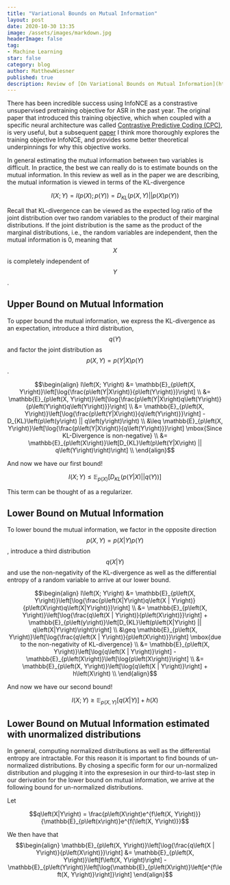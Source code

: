 ```yaml
---
title: "Variational Bounds on Mutual Information"
layout: post
date: 2020-10-30 13:35
image: /assets/images/markdown.jpg
headerImage: false
tag:
- Machine Learning
star: false
category: blog
author: MatthewWiesner
published: true
description: Review of [On Variational Bounds on Mutual Information](https://arxiv.org/pdf/1905.06922.pdf)
---
```


There has been incredible success using InfoNCE as a constrastive unsupervised pretraining objective for ASR in the past year. The original paper that introduced this training objective,
which when coupled with a specific neural architecture was called [Contrastive Predictive Coding (CPC)](https://arxiv.org/pdf/1807.03748.pdf), is very useful, but a subsequent [paper](https://arxiv.org/pdf/1905.06922.pdf) I think more thoroughly explores the training objective InfoNCE, and provides some better theoretical underpinnings for why this objective works.

In general estimating the mutual information between two variables is difficult. In practice, the best we can really do is to estimate bounds on the mutual information. In this review
as well as in the paper we are describing, the mutual information is viewed in terms of the KL-divergence

$$I\left(X; Y\right) = I\left(p\left(X\right); p\left(Y\right)\right) = D_{KL}\left(p\left(X, Y\right) || p\left(X\right)p\left(Y\right)\right)$$

Recall that KL-divergence can be viewed as the expected log ratio of the joint distribution over two random variables to the product of their marginal distributions.
If the joint distribution is the same as the product of the marginal distributions, i.e., the random variables are independent, then the mutual information is 0, meaning that $$X$$ is completely independent of $$Y$$.

## Upper Bound on Mutual Information
To upper bound the mutual information, we express the KL-divergence as an expectation, introduce a third distribution, $$q\left(Y\right)$$ and factor the joint distribution as $$p\left(X, Y\right) = p\left(Y|X\right)p\left(Y\right)$$.

$$\begin{align}
I\left(X; Y\right) &= \mathbb{E}_{p\left(X, Y\right)}\left[\log{\frac{p\left(Y|X\right)}{p\left(Y\right)}}\right] \\
&= \mathbb{E}_{p\left(X, Y\right)}\left[\log{\frac{p\left(Y|X\right)q\left(Y\right)}{p\left(Y\right)q\left(Y\right)}}\right] \\
&= \mathbb{E}_{p\left(X, Y\right)}\left[\log{\frac{p\left(Y|X\right)}{q\left(Y\right)}}\right] - D_{KL}\left(p\left(y\right) || q\left(y\right)\right) \\
&\leq \mathbb{E}_{p\left(X, Y\right)}\left[\log{\frac{p\left(Y|X\right)}{q\left(Y\right)}}\right] \mbox{Since KL-Divergence is non-negative} \\
&= \mathbb{E}_{p\left(X\right)}\left[D_{KL}\left(p\left(Y|X\right) || q\left(Y\right)\right)\right] \\
\end{align}$$

And now we have our first bound!

$$I\left(X; Y\right) \leq \mathbb{E}_{p\left(X\right)}\left[D_{KL}\left(p\left(Y|X\right) || q\left(Y\right)\right)\right]$$

This term can be thought of as a regularizer.


## Lower Bound on Mutual Information
To lower bound the mutual information, we factor in the opposite direction $$p\left(X, Y\right) = p\left(X | Y\right)p\left(Y\right)$$, introduce a third distribution $$q\left(X | Y\right)$$ and use the non-negativity of the KL-divergence as well as the differential entropy of a random variable to arrive at our lower bound. 

$$\begin{align}
I\left(X; Y\right) &= \mathbb{E}_{p\left(X, Y\right)}\left[\log{\frac{p\left(X|Y\right)q\left(X | Y\right)}{p\left(X\right)q\left(X|Y\right)}}\right] \\
&= \mathbb{E}_{p\left(X, Y\right)}\left[\log{\frac{q\left(X | Y\right)}{p\left(X\right)}}\right] + \mathbb{E}_{p\left(y\right)}\left[D_{KL}\left(p\left(X|Y\right) || q\left(X|Y\right)\right)\right] \\
&\geq \mathbb{E}_{p\left(X, Y\right)}\left[\log{\frac{q\left(X | Y\right)}{p\left(X\right)}}\right] \mbox{due to the non-negativity of KL-divergence} \\
&= \mathbb{E}_{p\left(X, Y\right)}\left[\log{q\left(X | Y\right)}\right] - \mathbb{E}_{p\left(X\right)}\left[\log{p\left(X\right)}\right] \\
&= \mathbb{E}_{p\left(X, Y\right)}\left[\log{q\left(X | Y\right)}\right] + h\left(X\right) \\
\end{align}$$

And now we have our second bound!

$$I\left(X; Y\right) \geq \mathbb{E}_{p\left(X, Y\right)}\left[q\left(X | Y\right)\right] + h\left(X\right)$$

## Lower Bound on Mutual Information estimated with unormalized distributions

In general, computing normalized distributions as well as the differential entropy are intractable. For this reason it is important to find bounds of un-normalized distributions. By chosing a specific form for our un-normalized distribution and plugging it into the expresesion in our third-to-last step in our derivation for the lower bound on mutual information, we arrive at the following bound for un-normalized distributions.

Let 

$$q\left(X|Y\right) = \frac{p\left(X\right)e^{f\left(X, Y\right)}}{\mathbb{E}_{p\left(x\right)}e^{f(\left(X, Y\right)}}$$

We then have that 
$$\begin{align}
\mathbb{E}_{p\left(X, Y\right)}\left[\log{\frac{q\left(X | Y\right)}{p\left(X\right)}}\right] &= \mathbb{E}_{p\left(X, Y\right)}\left[f\left(X, Y\right)\right] - \mathbb{E}_{p\left(Y\right)}\left[\log{\mathbb{E}_{p\left(X\right)}\left[e^{f\left(X, Y\right)}\right]}\right]
\end{align}$$

